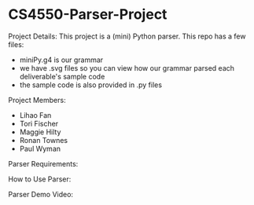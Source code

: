 # CS4550-Parser-Project
Project Details: This project is a (mini) Python parser.
This repo has a few files: 
- miniPy.g4 is our grammar
- we have .svg files so you can view how our grammar parsed each deliverable's sample code
- the sample code is also provided in .py files

Project Members:

- Lihao Fan
- Tori Fischer
- Maggie Hilty
- Ronan Townes
- Paul Wyman

Parser Requirements:

How to Use Parser:

Parser Demo Video:


